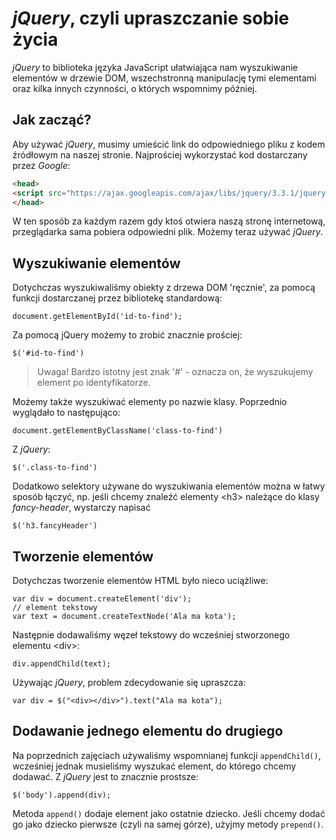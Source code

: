 # *jQuery*, czyli upraszczanie sobie życia

*jQuery* to biblioteka języka JavaScript ułatwiająca nam wyszukiwanie elementów w drzewie DOM, wszechstronną manipulację tymi elementami oraz kilka innych czynności, o których wspomnimy później.

## Jak zacząć?

Aby używać *jQuery*, musimy umieścić link do odpowiedniego pliku z kodem źródłowym na naszej stronie. Najprościej wykorzystać kod dostarczany przez *Google*:

```HTML
<head>
<script src="https://ajax.googleapis.com/ajax/libs/jquery/3.3.1/jquery.min.js"></script>
</head>
```

W ten sposób za każdym razem gdy ktoś otwiera naszą stronę internetową, przeglądarka sama pobiera odpowiedni plik. Możemy teraz używać *jQuery*.

## Wyszukiwanie elementów

Dotychczas wyszukiwaliśmy obiekty z drzewa DOM 'ręcznie', za pomocą funkcji dostarczanej przez bibliotekę standardową:

```JS
document.getElementById('id-to-find');
```

Za pomocą jQuery możemy to zrobić znacznie prościej:

```JS
$('#id-to-find')
```

> Uwaga!
> Bardzo istotny jest znak '#' - oznacza on, że wyszukujemy element po identyfikatorze.

Możemy także wyszukiwać elementy po nazwie klasy. Poprzednio wyglądało to następująco:

```JS
document.getElementByClassName('class-to-find')
```

Z *jQuery*:

```JS
$('.class-to-find')
```

Dodatkowo selektory używane do wyszukiwania elementów można w łatwy sposób łączyć, np. jeśli chcemy znaleźć elementy &lt;h3&gt; należące do klasy *fancy-header*, wystarczy napisać

```JS
$('h3.fancyHeader')
```

## Tworzenie elementów

Dotychczas tworzenie elementów HTML było nieco uciążliwe:

```JS
var div = document.createElement('div');
// element tekstowy
var text = document.createTextNode('Ala ma kota');
```

Następnie dodawaliśmy węzeł tekstowy do wcześniej stworzonego elementu &lt;div&gt;:

```JS
div.appendChild(text);
```

Używając *jQuery*, problem zdecydowanie się upraszcza:

```JS
var div = $("<div></div>").text("Ala ma kota");
```

## Dodawanie jednego elementu do drugiego

Na poprzednich zajęciach używaliśmy wspomnianej funkcji ```appendChild()```, wcześniej jednak musieliśmy wyszukać element, do którego chcemy dodawać. Z *jQuery* jest to znacznie prostsze:

```JS
$('body').append(div);
```

Metoda ```append()``` dodaje element jako ostatnie dziecko. Jeśli chcemy dodać go jako dziecko pierwsze (czyli na samej górze), użyjmy metody ```prepend()```.